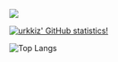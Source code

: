 ![](https://komarev.com/ghpvc/?username=urkkiz225&color=green&label=Chickens+dropped+by)

[![urkkiz' GitHub statistics!](https://github-readme-stats.vercel.app/api?username=urkkiz225&theme=prussian)](https://github.com/anuraghazra/github-readme-stats)

![Top Langs](https://github-readme-stats.vercel.app/api/top-langs/?username=urkkiz225&layout=compact&size_weight=0.5&hide=ShaderLab&theme=prussian)

